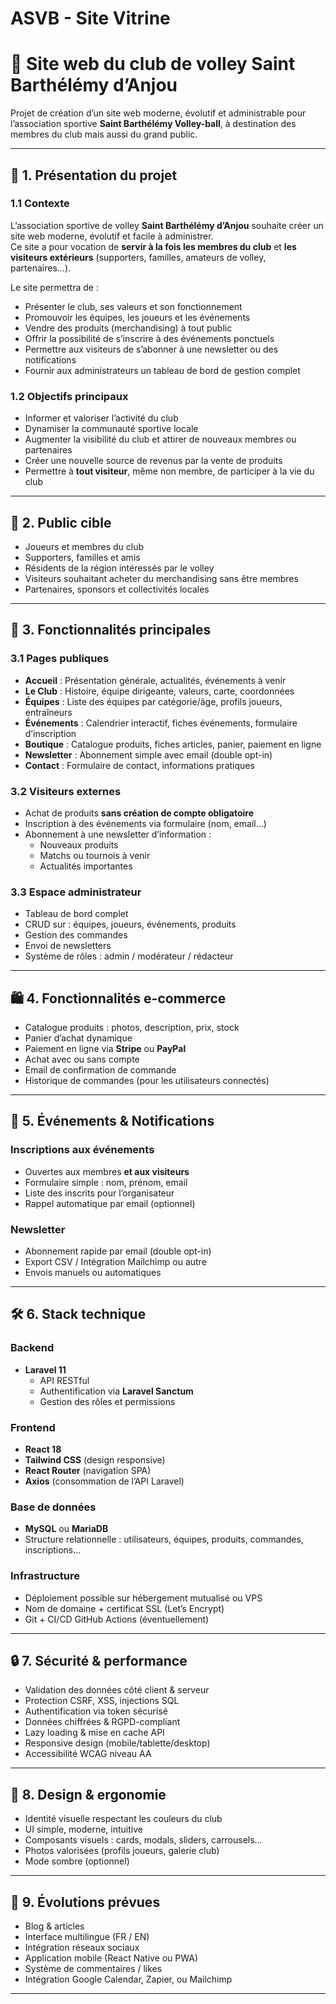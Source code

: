 # ASVB - Site Vitrine

# 🏐 Site web du club de volley Saint Barthélémy d’Anjou

Projet de création d’un site web moderne, évolutif et administrable pour l’association sportive **Saint Barthélémy Volley-ball**, à destination des membres du club mais aussi du grand public.

---

## 📌 1. Présentation du projet

### 1.1 Contexte

L’association sportive de volley **Saint Barthélémy d’Anjou** souhaite créer un site web moderne, évolutif et facile à administrer.  
Ce site a pour vocation de **servir à la fois les membres du club** et **les visiteurs extérieurs** (supporters, familles, amateurs de volley, partenaires…).

Le site permettra de :

- Présenter le club, ses valeurs et son fonctionnement
- Promouvoir les équipes, les joueurs et les événements
- Vendre des produits (merchandising) à tout public
- Offrir la possibilité de s’inscrire à des événements ponctuels
- Permettre aux visiteurs de s’abonner à une newsletter ou des notifications
- Fournir aux administrateurs un tableau de bord de gestion complet

### 1.2 Objectifs principaux

- Informer et valoriser l’activité du club
- Dynamiser la communauté sportive locale
- Augmenter la visibilité du club et attirer de nouveaux membres ou partenaires
- Créer une nouvelle source de revenus par la vente de produits
- Permettre à **tout visiteur**, même non membre, de participer à la vie du club

---

## 🎯 2. Public cible

- Joueurs et membres du club
- Supporters, familles et amis
- Résidents de la région intéressés par le volley
- Visiteurs souhaitant acheter du merchandising sans être membres
- Partenaires, sponsors et collectivités locales

---

## 🧩 3. Fonctionnalités principales

### 3.1 Pages publiques

- **Accueil** : Présentation générale, actualités, événements à venir
- **Le Club** : Histoire, équipe dirigeante, valeurs, carte, coordonnées
- **Équipes** : Liste des équipes par catégorie/âge, profils joueurs, entraîneurs
- **Événements** : Calendrier interactif, fiches événements, formulaire d’inscription
- **Boutique** : Catalogue produits, fiches articles, panier, paiement en ligne
- **Newsletter** : Abonnement simple avec email (double opt-in)
- **Contact** : Formulaire de contact, informations pratiques

### 3.2 Visiteurs externes

- Achat de produits **sans création de compte obligatoire**
- Inscription à des événements via formulaire (nom, email…)
- Abonnement à une newsletter d’information :
  - Nouveaux produits
  - Matchs ou tournois à venir
  - Actualités importantes

### 3.3 Espace administrateur

- Tableau de bord complet
- CRUD sur : équipes, joueurs, événements, produits
- Gestion des commandes
- Envoi de newsletters
- Système de rôles : admin / modérateur / rédacteur

---

## 🛍️ 4. Fonctionnalités e-commerce

- Catalogue produits : photos, description, prix, stock
- Panier d’achat dynamique
- Paiement en ligne via **Stripe** ou **PayPal**
- Achat avec ou sans compte
- Email de confirmation de commande
- Historique de commandes (pour les utilisateurs connectés)

---

## 📅 5. Événements & Notifications

### Inscriptions aux événements

- Ouvertes aux membres **et aux visiteurs**
- Formulaire simple : nom, prénom, email
- Liste des inscrits pour l’organisateur
- Rappel automatique par email (optionnel)

### Newsletter

- Abonnement rapide par email (double opt-in)
- Export CSV / Intégration Mailchimp ou autre
- Envois manuels ou automatiques

---

## 🛠️ 6. Stack technique

### Backend

- **Laravel 11**
  - API RESTful
  - Authentification via **Laravel Sanctum**
  - Gestion des rôles et permissions

### Frontend

- **React 18**
- **Tailwind CSS** (design responsive)
- **React Router** (navigation SPA)
- **Axios** (consommation de l’API Laravel)

### Base de données

- **MySQL** ou **MariaDB**
- Structure relationnelle : utilisateurs, équipes, produits, commandes, inscriptions…

### Infrastructure

- Déploiement possible sur hébergement mutualisé ou VPS
- Nom de domaine + certificat SSL (Let’s Encrypt)
- Git + CI/CD GitHub Actions (éventuellement)

---

## 🔒 7. Sécurité & performance

- Validation des données côté client & serveur
- Protection CSRF, XSS, injections SQL
- Authentification via token sécurisé
- Données chiffrées & RGPD-compliant
- Lazy loading & mise en cache API
- Responsive design (mobile/tablette/desktop)
- Accessibilité WCAG niveau AA

---

## 🎨 8. Design & ergonomie

- Identité visuelle respectant les couleurs du club
- UI simple, moderne, intuitive
- Composants visuels : cards, modals, sliders, carrousels…
- Photos valorisées (profils joueurs, galerie club)
- Mode sombre (optionnel)

---

## 🚧 9. Évolutions prévues

- Blog & articles
- Interface multilingue (FR / EN)
- Intégration réseaux sociaux
- Application mobile (React Native ou PWA)
- Système de commentaires / likes
- Intégration Google Calendar, Zapier, ou Mailchimp

---
